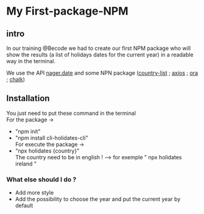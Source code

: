 # My First-package-NPM

## intro

In our training @Becode we had to create our first NPM package who will show the results (a list of holidays dates for the current year) in a readable way in the terminal.

We use the API [nager.date](https://date.nager.at/) and some NPN package ([country-list](https://www.npmjs.com/package/country-list) ; [axios](https://www.npmjs.com/package/axios) ; [ora](https://www.npmjs.com/package/ora) ; [chalk](https://www.npmjs.com/package/chalk))

## Installation

You just need to put these command in the terminal  
For the package ->

-   "npm init"
-   "npm install cli-holidates-cli"  
    For execute the package ->
-   "npx holidates {country}"  
    The country need to be in english ! --> for exemple " npx holidates ireland "

### What else should I do ?

-   Add more style
-   Add the possibility to choose the year and put the current year by default
